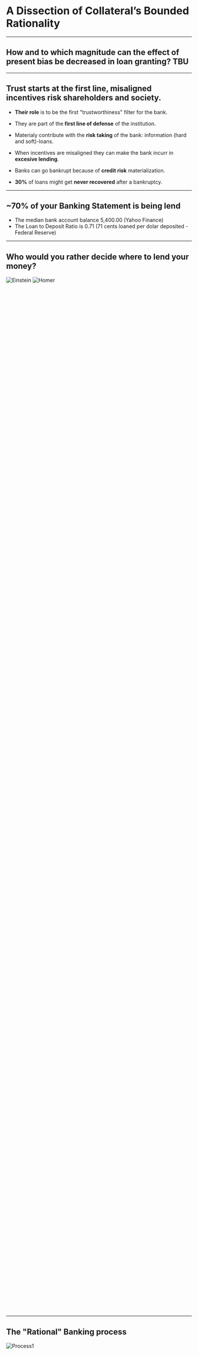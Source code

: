 <style>
  .hrow-3{
    height:100%;
    display:flex;
    align-items:center;          /* vertical centering */
    justify-content:space-between;
    gap:2rem;
    padding:0 2rem;
  }
  .hrow-3 .cell{
    flex:1 1 0;                  /* equal-width columns */
    display:flex;
    justify-content:center;      /* center each image inside its cell */
  }
  .hrow-3 img{
    max-height:60vh;             /* uniform heights fit on slide */
    max-width:30vw;              /* prevents overflow in narrow screens */
    width:auto;
    height:auto;
    object-fit:contain;
    display:block;
  }
</style>

<!-- .slide: class="title-slide" -->
# A Dissection of Collateral’s Bounded Rationality
</section>

---
<!-- .slide: class="slide-heading" -->
## How and to which magnitude can the effect of present bias be decreased in loan granting? TBU

---
<!-- .slide: class="slide-heading" -->
## Trust starts at the first line, misaligned incentives risk shareholders and society.

- **Their role** is to be the first "trustworthiness" filter for the bank.
- They are part of the **first line of defense** of the institution.
- Materialy contribute with the **risk taking** of the bank: information (hard and soft)-loans.

- When incentives are misaligned they can make the bank incurr in **excesive lending**.
- Banks can go bankrupt because of **credit risk** materialization.
- **30%** of loans might get **never recovered** after a bankruptcy.

---
<!-- .slide: class="slide-heading" -->
## ~70% of your Banking Statement is being lend

- The median bank account balance 5,400.00 (Yahoo Finance)
- The Loan to Deposit Ratio is 0.71 (71 cents loaned per dolar deposited - Federal Reserve)

---
<!-- .slide: class="slide-heading" -->
## Who would you rather decide where to lend your money?

<div class="cols" style="min-height:70vh; align-items:center; justify-items:center; gap:64px;">
  <img data-src="./images/einsten.jpg" style="max-height:60vh; width:auto;" alt="Einstein">
  <img data-src="./images/homer.webp" style="max-height:60vh; width:auto;" alt="Homer">
</div>

---
<!-- .slide: class="slide-heading" -->
## The "Rational" Banking process

<div class="r-vstack" style="height:80vh;justify-content:center;align-items:center;">
  <img data-src="./images/Figure1.png" alt="Process1" style="max-height:75vh;width:auto;display:block;">
</div>

---
<!-- .slide: class="slide-heading" -->
## Heuristics in the Banking Process  (1/2)

![Process2](./images/Figure4.png) <!-- .element: class="r-stretch" style="max-height:60vh;width:auto;" -->


--
<!-- .slide: class="slide-heading" -->
## Heuristics in the Banking Process (2/2)

![Process3](./images/Figure6.png) <!-- .element: class="r-stretch" style="max-height:60vh;width:auto;" -->

---
<!-- .slide: class="slide-heading" -->
## The Utility Function

$$
\begin{aligned}
U_t
&=
\underbrace{%
  \overbrace{\,w(p_t)\Big[(c_t^{\mathrm{repay}}-r_t)_{+}^{\alpha_v}
  - \lambda\,(r_t-c_t^{\mathrm{repay}})_{+}^{\beta_v}\Big]\,}^{\text{repay branch}}
  +
  \overbrace{\,\bigl[1-w(p_t)\bigr]\Big[(c_t^{\mathrm{default}}-r_t)_{+}^{\alpha_v}
  - \lambda\,(r_t-c_t^{\mathrm{default}})_{+}^{\beta_v}\Big]\,}^{\text{default branch}}
}_{\text{within-period Prospect Theory value } V_t(c_t\mid r_t)}
\\[4pt]
&\quad+
\underbrace{%
  \underbrace{\beta}_{\text{present bias}}
  \sum_{\tau=t+1}^{T}
  \underbrace{\delta^{\,\tau-t}}_{\text{exponential discount}}
  \, \mathbb{E}\Big[
    \overbrace{\,w(p_\tau)\Big[(c_\tau^{\mathrm{repay}}-r_\tau)_{+}^{\alpha_v}
    - \lambda\,(r_\tau-c_\tau^{\mathrm{repay}})_{+}^{\beta_v}\Big]\,}^{\text{repay at }\tau}
\\[-2pt]
&\qquad\qquad\qquad\qquad\qquad\qquad\quad
    +
    \overbrace{\,\bigl[1-w(p_\tau)\bigr]\Big[(c_\tau^{\mathrm{default}}-r_\tau)_{+}^{\alpha_v}
    - \lambda\,(r_\tau-c_\tau^{\mathrm{default}})_{+}^{\beta_v}\Big]\,}^{\text{default at }\tau}
  \Big]
}_{\text{discounted expectation of future within-period values}}
\end{aligned}
$$

<div class="r-stretch" style="display:flex; align-items:center; justify-content:center; overflow:auto;">
  <table style="border-collapse:collapse; margin:auto;">
    <thead>
      <tr>
        <th style="border:1px solid #ccc; padding:6px;">Symbol</th>
        <th style="border:1px solid #ccc; padding:6px;">Meaning</th>
      </tr>
    </thead>
    <tbody>
      <tr><td style="border:1px solid #ccc; padding:6px;">$U_t$</td>
          <td style="border:1px solid #ccc; padding:6px;">Intertemporal utility at time $t$ (PT within-period, quasi-hyperbolic across time)</td></tr>
      <tr><td style="border:1px solid #ccc; padding:6px;">$V_t$</td>
          <td style="border:1px solid #ccc; padding:6px;">Decision-weighted within-period value (Prospect Theory)</td></tr>
      <tr><td style="border:1px solid #ccc; padding:6px;">$c_t^{\mathrm{repay}},\; c_t^{\mathrm{default}}$</td>
          <td style="border:1px solid #ccc; padding:6px;">Outcome (payoff) in repay vs. default state at time $t$</td></tr>
      <tr><td style="border:1px solid #ccc; padding:6px;">$r_t$</td>
          <td style="border:1px solid #ccc; padding:6px;">Reference point at time $t$</td></tr>
      <tr><td style="border:1px solid #ccc; padding:6px;">$p_t$</td>
          <td style="border:1px solid #ccc; padding:6px;">Objective probability of “repay” at time $t$ (Bernoulli prospect)</td></tr>
      <tr><td style="border:1px solid #ccc; padding:6px;">$w(\cdot)$</td>
          <td style="border:1px solid #ccc; padding:6px;">Probability-weighting function (KT’79), with $w\!:\![0,1]\to[0,1]$</td></tr>
      <tr><td style="border:1px solid #ccc; padding:6px;">$(x)_{+}$</td>
          <td style="border:1px solid #ccc; padding:6px;">Positive part: $(x)_{+}=\max\{x,0\}$ (used in PT value around $r_t$)</td></tr>
      <tr><td style="border:1px solid #ccc; padding:6px;">$\alpha_v,\;\beta_v$</td>
          <td style="border:1px solid #ccc; padding:6px;">Curvature in gains ($\alpha_v$) / losses ($\beta_v$), $\in(0,1]$</td></tr>
      <tr><td style="border:1px solid #ccc; padding:6px;">$\lambda$</td>
          <td style="border:1px solid #ccc; padding:6px;">Loss aversion ($\lambda\ge 1$)</td></tr>
      <tr><td style="border:1px solid #ccc; padding:6px;">$\beta\in(0,1]$</td>
          <td style="border:1px solid #ccc; padding:6px;">Present-bias factor (quasi-hyperbolic)</td></tr>
      <tr><td style="border:1px solid #ccc; padding:6px;">$\delta\in(0,1)$</td>
          <td style="border:1px solid #ccc; padding:6px;">Per-period exponential discount factor</td></tr>
      <tr><td style="border:1px solid #ccc; padding:6px;">$\mathbb{E}[\cdot]$</td>
          <td style="border:1px solid #ccc; padding:6px;">Expectation operator (over future uncertainty, conditional on information at $t$)</td></tr>
      <tr><td style="border:1px solid #ccc; padding:6px;">$T$</td>
          <td style="border:1px solid #ccc; padding:6px;">Time horizon (finite in the displayed sum)</td></tr>
      <tr><td style="border:1px solid #ccc; padding:6px;">$t,\;\tau$</td>
          <td style="border:1px solid #ccc; padding:6px;">Current time index ($t$) and future index ($\tau\ge t{+}1$)</td></tr>
    </tbody>
  </table>
</div>

--

<!-- .slide: class="slide-heading" -->
## The Decision Rule Our Decision Maker Follows

Utility for each scenario is computed via the KT’79 value $v(\cdot\mid r)$ for the corresponding outcomes.

**Decision-weighted expected utilities:**
$$
\mathbb{E}\!\left[U\mid \text{Accept}\right] \;=\; w(p)\,U_1 \;+\; \bigl[1-w(p)\bigr]\,U_2,
\qquad
\mathbb{E}\!\left[U\mid \text{Reject}\right] \;=\; w(p)\,U_3 \;+\; \bigl[1-w(p)\bigr]\,U_4.
$$

- When **Right**:
  - $U_1$: accept a good loan (repay).
  - $U_4$: reject a bad loan (default).
- When **Wrong**:
  - $U_3$: Type I (reject a good loan).
  - $U_2$: Type II (accept a bad loan).

In a multi-scenario task, rank by the expected value above (largest to smallest).

--

<!-- .slide: class="slide-heading" -->
## Intertemporal Choice Component (Laibson, 1997)

$$
U_t \;=\; V_t \;+\; \beta \sum_{\tau = t+1}^{T} \delta^{\,\tau - t}\, \mathbb{E}\!\left[V_\tau\right]
$$

Where,

- $V_t$ : KT’79 decision-weighted within-period value (relative to $r_t$)  
- $\beta$ : present-bias parameter $\beta \in(0,1]$  
- $\delta$ : discount factor $\delta\in(0,1)$  
- $T$ : the time horizon

--

<!-- .slide: class="slide-heading" -->
## Reference Formation (Kőszegi & Rabin, 2006)

We adopt expectations-based **reference formation** for $r_t$ (e.g., $r_t=\mathbb{E}_{t-1}[c_t]$ or partial adaptation).
Within-period value follows Kahneman–Tversky (1979) Prospect Theory (see “The Utility Function”).

--

<!-- .slide: class="slide-heading" -->
## Prospect Theory Value Around the Reference (Kahneman–Tversky, 1979)

$$
v(c_t\mid r_t)=
\begin{cases}
(c_t-r_t)^{\alpha_v}, & c_t\ge r_t,\\[4pt]
-\lambda\,(r_t-c_t)^{\beta_v}, & c_t< r_t,
\end{cases}
\qquad \alpha_v,\beta_v\in(0,1],\ \lambda\ge 1.
$$

Decision weighting for a Bernoulli prospect (repay vs default):
$$
V_t \;=\; w(p_t)\,v\!\big(c_t^{\text{repay}}\mid r_t\big)
      \;+\; \bigl[1-w(p_t)\bigr]\,v\!\big(c_t^{\text{default}}\mid r_t\big).
$$

--

<!-- .slide: class="slide-heading" -->
## Hybrid Model (Present Bias + Prospect Theory + Attention)

$$
U_t \;=\; V_t \;+\; \beta \sum_{\tau=t+1}^{T} \delta^{\,\tau-t}\,\mathbb{E}\!\left[V_\tau\right],
\quad
V_t \;=\; w(p_t)\,v(c_t^{\text{repay}}\mid r_t)+\bigl[1-w(p_t)\bigr]\,v(c_t^{\text{default}}\mid r_t).
$$

--

<!-- .slide: class="slide-heading" -->
## To be Consistent with De Clippel Ancillary Conditions

- $A_t$: available menu  
- $F(A_t)$: feasible attention sets  
- $S_t \subseteq A_t$: endogenous consideration set  

**Feasible utility path:**
$$
\tilde{U}_t
=\max_{c_t\in S_t}\Big[
  V_t(c_t\mid r_t)
  + \beta \sum_{\tau=t+1}^{T}\delta^{\tau-t}\,
    \mathbb{E}_{S_\tau}\!\big[ V_\tau(c_\tau\mid r_\tau) \big]
\Big],
\quad S_t\in F(A_t),\ \ V_t(c_t\mid r_t)\ge \theta_t.
$$

---
<!-- .slide: class="slide-heading" -->
## A Blur in the Perceived Feasibility Frontier

<div class="cols" style="min-height:70vh; align-items:center; justify-items:center; gap:64px;">
  <img data-src="./images/frontier1.png" style="max-height:60vh; width:auto;" alt="Frontier1">
  <img data-src="./images/frontier2.png" style="max-height:60vh; width:auto;" alt="Frontier2">
</div>

--
<!-- .slide: class="slide-heading" -->
## The effect of an Ancillary condition "d" (Clippel, Nd)

- $\Psi$ : bias (present bias)
- $\lambda$ : risk preference
- Decision set:

$$L=C(\{ x,y \}, \Psi, \lambda) \textnormal{ where, } (x,y)\in \mathbb{R}^2_+ $$

And the frontier:

$$y=\left(1-\left(\frac{x}{\psi}\right)^{1-\lambda}\right)^{1-\lambda}$$

--
<!-- .slide: class="slide-heading" -->
## The Frontier perception shift and inter-temporal effect

- Distorded decision set:
$$\psi_t=\psi(\psi_{t-1},A_t)$$
- Inter-temporal effect of time dependency:
$$\text{where, } x\in [0,\psi_t] \text{ and, } \lambda \in (0,1)$$


---
<!-- .slide: class="slide-heading" -->
## Experimental Design

- Lab Experiment
- Field Experiment

--
<!-- .slide: class="slide-heading" -->
## Our Lab Experiment

<table style="border-collapse:collapse; margin:auto;">
  <thead>
    <tr>
      <th style="border:1px solid #ccc; padding:6px;"></th>
      <th colspan="2" style="border:1px solid #ccc; padding:6px; text-align:center;">Time Delay</th>
    </tr>
    <tr>
      <th style="border:1px solid #ccc; padding:6px; text-align:left;">Incentive Adjustment</th>
      <th style="border:1px solid #ccc; padding:6px; text-align:center;">Yes</th>
      <th style="border:1px solid #ccc; padding:6px; text-align:center;">No</th>
    </tr>
  </thead>
  <tbody>
    <tr>
      <td style="border:1px solid #ccc; padding:6px;"><strong>Yes</strong></td>
      <td style="border:1px solid #ccc; padding:6px; text-align:center;">Treatment 3</td>
      <td style="border:1px solid #ccc; padding:6px; text-align:center;">Treatment 2</td>
    </tr>
    <tr>
      <td style="border:1px solid #ccc; padding:6px;"><strong>No</strong></td>
      <td style="border:1px solid #ccc; padding:6px; text-align:center;">Treatment 1</td>
      <td style="border:1px solid #ccc; padding:6px; text-align:center;">Control</td>
    </tr>
  </tbody>
</table>

--
<!-- .slide: class="slide-heading" -->
## The Subject's Measures

- Risk Aversion (Holt and Laury, 2002)
- Short-term Impatience (Andreoni, 2012)
- Risk Seeking (Eckel and Grossman, 2002)
- DOSPERT - Risk Taking (Blais and Weber, 2006)

--
<!-- .slide: class="slide-heading" -->
## A Decision Making Situation

- Loan Officer Training in 5 minutes
- Decision making - rank from most to least chances of repayment (5 decisions)

--
<section>
<div class="panels">

  <div class="panel">
    <div class="panel-hd">CREDIT APPLICATION A</div>
    <div class="panel-bd">
      <table>
        <tr><td>Amount Requested</td><td><strong>$10,000.00</strong></td></tr>
        <tr><td>Term</td><td>36 periods</td></tr>
        <tr><td>Payment Frequency</td><td>Monthly <span style="padding:2px 6px; border:1px solid #c9ced6; border-radius:4px; background:#eef3f8;">X</span></td></tr>
        <tr><td>Installment (payment)</td><td><strong>$346.65</strong></td></tr>
        <tr><td>Purpose of Credit</td><td>Consumer</td></tr>
        <tr><td>Type of Collateral</td><td>Mortgage-backed</td></tr>
        <tr><td>Source of Income</td><td>Private employee (5 years)</td></tr>
        <tr><td>Score</td><td>AAA (950; positive bureau history – 10 years)</td></tr>
        <tr><td>Total Consolidated Risk</td><td><strong>$10,000.00</strong></td></tr>
      </table>
    </div>
  </div>

  <div class="panel">
    <div class="panel-hd">Payment Capacity Analysis</div>
    <div class="panel-bd">
      <table style="border-spacing:0 6px;">
        <thead>
          <tr>
            <th>Assets</th><th style="text-align:right;">Value</th>
            <th></th>
            <th>Liabilities</th><th style="text-align:right;">Value</th>
          </tr>
        </thead>
        <tbody>
          <tr><td>Real Estate</td><td style="text-align:right;">$20,000.00</td><td></td><td>Secured Bank Debt</td><td style="text-align:right;">$19,120.89</td></tr>
          <tr><td>Other Assets</td><td style="text-align:right;">$10,000.00</td><td></td><td>Short-Term Liabilities</td><td style="text-align:right;">$953.75</td></tr>
        </tbody>
      </table>

      <table style="border-spacing:0 6px; margin-top:10px;">
        <thead>
          <tr>
            <th>Income / Expense</th><th style="text-align:right;">Amount</th>
            <th></th>
            <th>Income / Expense</th><th style="text-align:right;">Amount</th>
          </tr>
        </thead>
        <tbody>
          <tr><td>Income</td><td style="text-align:right;">$1,247.55</td><td></td><td>Financial Expenses</td><td style="text-align:right;">$459.80</td></tr>
          <tr><td>Family Expenses</td><td style="text-align:right;">$98.00</td><td></td><td>Net Savings</td><td style="text-align:right;"><strong>$689.75</strong></td></tr>
          <tr><td style="color:#5b6573;">Total Expenses</td><td style="text-align:right;">$557.80</td><td></td><td></td><td></td></tr>
        </tbody>
      </table>
    </div>
  </div>

</div>
</section>
--
<!-- .slide: class="slide-heading" -->
## The Field Experiment

1. Loan Officers undergo a "regular" workshop.
2. Fill surveys (behavioral traits).
3. They have to make decision sets
4. Start an unrelated training.
5. HR provides Stimuli
6. They have to make decisions sets

---
<!-- .slide: class="slide-heading" -->
## Preliminary Results

<!-- .slide: class="slide-heading" -->
<h2>Design & Sample Summary</h2>

<div style="max-width:900px; margin:0 auto; border:1px solid #c9ced6; border-radius:12px; overflow:hidden; box-shadow:0 2px 12px rgba(0,0,0,.06);">
  <div style="background:#0b3d5c; color:#fff; padding:10px 16px; font-weight:700; letter-spacing:.2px;">
    Study Setup
  </div>
  <div style="background:#f7f9fb;">
    <table style="width:100%; border-collapse:separate; border-spacing:0; font-size:1.02em;">
      <tbody>
        <tr>
          <th style="width:32%; text-align:left; padding:10px 14px; color:#5b6573; border-bottom:1px solid #e6eaef;">Participants (n)</th>
          <td style="padding:10px 14px; border-bottom:1px solid #e6eaef;"><strong>42 loan officers</strong></td>
        </tr>
        <tr style="background:#ffffff;">
          <th style="text-align:left; padding:10px 14px; color:#5b6573; border-bottom:1px solid #e6eaef;">Age range</th>
          <td style="padding:10px 14px; border-bottom:1px solid #e6eaef;">25–45 years</td>
        </tr>
        <tr>
          <th style="text-align:left; padding:10px 14px; color:#5b6573; border-bottom:1px solid #e6eaef;">Gender</th>
          <td style="padding:10px 14px; border-bottom:1px solid #e6eaef;">17 male, 25 female</td>
        </tr>
        <tr style="background:#ffffff;">
          <th style="text-align:left; padding:10px 14px; color:#5b6573; border-bottom:1px solid #e6eaef;">Experience (role)</th>
          <td style="padding:10px 14px; border-bottom:1px solid #e6eaef;">2 months – 10 years</td>
        </tr>
        <tr>
          <th style="text-align:left; padding:10px 14px; color:#5b6573; border-bottom:1px solid #e6eaef;">Context</th>
          <td style="padding:10px 14px; border-bottom:1px solid #e6eaef;">During a scheduled training</td>
        </tr>
        <tr style="background:#ffffff;">
          <th style="text-align:left; padding:10px 14px; color:#5b6573; border-bottom:1px solid #e6eaef;">Instruments</th>
          <td style="padding:10px 14px; border-bottom:1px solid #e6eaef;">DOSPERT test; Holt–Laury risk test</td>
        </tr>
        <tr>
          <th style="text-align:left; padding:10px 14px; color:#5b6573; border-bottom:1px solid #e6eaef;">Decision sets</th>
          <td style="padding:10px 14px; border-bottom:1px solid #e6eaef;">Based on current bank standards, pre &amp; post stimuli</td>
        </tr>
        <tr style="background:#ffffff;">
          <th style="text-align:left; padding:10px 14px; color:#5b6573;">Stimulus</th>
          <td style="padding:10px 14px;">HR announced a change to bonus calculation (vs. status quo)</td>
        </tr>
      </tbody>
    </table>
  </div>
</div>


--

<div style="max-width:900px; margin:0 auto; border:1px solid #c9ced6; border-radius:12px; overflow:hidden; box-shadow:0 2px 12px rgba(0,0,0,.06);">
  <div style="background:#0b3d5c; color:#fff; padding:10px 16px; font-weight:700; letter-spacing:.2px;">
    Results & Interpretation
  </div>
  <div style="background:#f7f9fb;">
    <table style="width:100%; border-collapse:separate; border-spacing:0; font-size:1.02em;">
      <tbody>
        <tr>
          <th style="width:36%; text-align:left; padding:10px 14px; color:#5b6573; border-bottom:1px solid #e6eaef;">Loan decision accuracy</th>
          <td style="padding:10px 14px; border-bottom:1px solid #e6eaef;">
            <strong>↑ 46% → 53%</strong> when present bias was deactivated
          </td>
        </tr>
        <tr style="background:#ffffff;">
          <th style="text-align:left; padding:10px 14px; color:#5b6573; border-bottom:1px solid #e6eaef;">Collective risk preferences</th>
          <td style="padding:10px 14px; border-bottom:1px solid #e6eaef;">
            Shifted in the very short term, then converged back toward baseline
          </td>
        </tr>
        <tr>
          <th style="text-align:left; padding:10px 14px; color:#5b6573;">Statistical power</th>
          <td style="padding:10px 14px;">
            Study underpowered; ~<strong>290</strong> participants estimated for statistical significance
          </td>
        </tr>
      </tbody>
    </table>
  </div>
</div>


--

<!-- .slide: class="slide-heading" -->
## Better Decision Makers (In Average)

<!-- .slide: class="img-center" -->

<div style="display:grid; place-items:center; min-height:80vh;">
  <img src="./images/Accuracy_2.png"
       alt="Accuracy figure"
       style="max-width:90%; max-height:85vh;" />
</div>

--

<!-- .slide: class="slide-heading" -->
## Less willing to take risks (for a bit)

<!-- .slide: class="img-center" -->

<div style="display:grid; place-items:center; min-height:80vh;">
  <img src="./images/Risk_Preference_Trajectories.png"
       alt="Accuracy figure"
       style="max-width:90%; max-height:85vh;" />
</div>

---
<!-- .slide: class="slide-heading" -->
## Empirical Strategy Using MLE

**From the Experiments**
- Risk (Holt–Laury) $R^{HL}$
- Eckel–Grossman $R^{EG}$
- DOSPERT $R^{DOS}$
- Impatience $S^{imp}$
- Delay indicator $D$

--

## From Theory to Econometrics (Ordered Probit)

**Latent index** for trial $i$ (subject $g$):

$$
y_i^\ast = m_i'\theta + \varepsilon_i, \qquad \varepsilon_i \sim \mathcal{N}(0,1)
$$

Observed category $y_i \in \{1,\dots,J\}$ via cutpoints  
$\mu_0=-\infty < \mu_1 < \dots < \mu_{J-1} < \mu_J=+\infty$:

$$
P(y_i=j) = \Phi(\mu_j - m_i'\theta) - \Phi(\mu_{j-1} - m_i'\theta)
$$

**Design of $m_i$:**
- **Present bias:** $D_i$, $S^{imp}_g$, $D_i \times S^{imp}_g$
- **Prospect Theory features:**
  - Gain/loss indicator relative to $r_t$: $\mathbb{1}\{c_t \gtrless r_t\}$
  - Magnitude terms: $|c_t-r_t|$ (and interactions for curvature proxies)
  - Loss-side asymmetry proxy (for $\lambda$): $\mathbb{1}\{c_t<r_t\}\times |c_t-r_t|$
  - Probability level $p_t$ and small/large-$p$ bins (for $w(\cdot)$ sensitivity)
- **Attention / consideration set:** menu size, time pressure, salience flags, process-tracing counts (hover/time on collateral vs cash-flow)
- **Controls:** stakes, variance, information load

**Heteroskedasticity:**  
$\mathrm{Var}(\varepsilon_i)=\sigma_i^2=\exp(w_i'\kappa)$  
$\Rightarrow\; P(y_i=j)=\Phi\!\Big(\frac{\mu_j-m_i'\theta}{\sigma_i}\Big)-\Phi\!\Big(\frac{\mu_{j-1}-m_i'\theta}{\sigma_i}\Big)$

**Panel heterogeneity:**  
Random intercept $b_g\sim\mathcal{N}(0,\sigma_b^2)$  
$$
y_{ig}^\ast = m_{ig}'\theta + b_g + \varepsilon_{ig}.
$$

<!-- Note: using $\theta$ for the regression coefficients avoids collision with the present-bias parameter $\beta$ in the theory. -->

--

## Estimation, Tests, and Extensions (MLE / QMLE)

**Log-likelihood** (maximize over $\theta$, $\mu$, and optionally $\kappa$, $\sigma_b^2$):

$$
\ell = \sum_{i=1}^n \sum_{j=1}^J 
\mathbf{1}\{y_i=j\} \,
\log \Big[
\Phi(\mu_j - m_i'\theta) - \Phi(\mu_{j-1} - m_i'\theta)
\Big]
$$

- **Inference:** Fisher or observed information; robust (sandwich) SEs for QMLE.
- **Identification:** ordered scale (fix $\mathrm{Var}(\varepsilon)=1$).

--

**Key hypotheses:**

- *Present bias:* $H_0:\; D=0,\; S^{imp}=0,\; D\times S^{imp}=0$
- *Prospect Theory channels:* joint tests on gain/loss asymmetry and $p_t$-sensitivity terms (proxies for $\lambda$ and $w(\cdot)$)
- *Attention/consideration:* menu size / salience / time pressure predictors jointly zero
- *Panel heterogeneity:* $H_0:\; \sigma_b^2 = 0$

**Extensions:**
- **Correctness linkage:** bivariate (ordered probit + probit) with $\mathrm{Corr}(\varepsilon,\nu)=\rho$
- **Ranked decisions:** Plackett–Luce (exploded logit) or composite *pairwise probit*
- **Stopping / satisficing:** sequential block → threshold model for first-hit times (identifies $\theta_t$)
- **Reporting:** marginal effects by delay/impatience; threshold plots; subject random effects; predictive accuracy.

---
<!-- .slide: class="slide-heading" -->
## Q&A